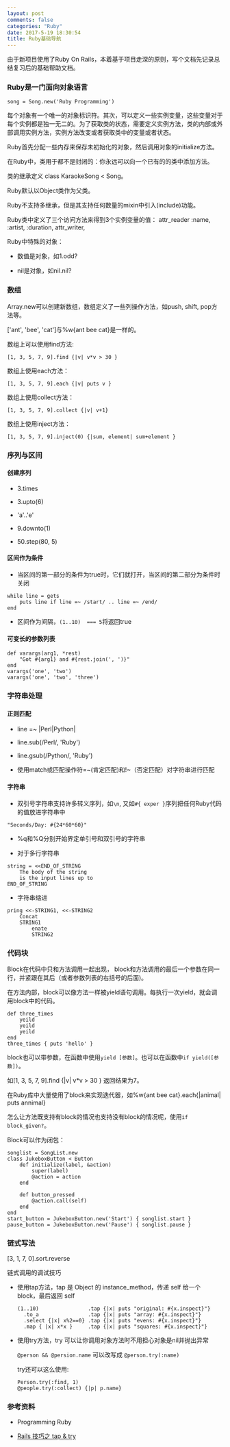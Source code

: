 ```yaml
---
layout: post
comments: false
categories: "Ruby"
date: 2017-5-19 18:30:54
title: Ruby基础导航
---
```


<div id="toc"></div>

由于新项目使用了Ruby On Rails，本着基于项目走深的原则，写个文档先记录总结复习后的基础帮助文档。

### Ruby是一门面向对象语言

```
song = Song.new('Ruby Programming')
```

每个对象有一个唯一的对象标识符。其次，可以定义一些实例变量，这些变量对于每个实例都是独一无二的。为了获取类的状态，需要定义实例方法，类的内部或外部调用实例方法，实例方法改变或者获取类中的变量或者状态。

Ruby首先分配一些内存来保存未初始化的对象，然后调用对象的initialize方法。

在Ruby中，类用于都不是封闭的：你永远可以向一个已有的的类中添加方法。

类的继承定义 class KaraokeSong < Song。

Ruby默认以Object类作为父类。

Ruby不支持多继承，但是其支持任何数量的mixin中引入(include)功能。

Ruby类中定义了三个访问方法来得到3个实例变量的值： attr_reader :name, :artist, :duration, attr_writer,

Ruby中特殊的对象：

- 数值是对象，如1.odd?

- nil是对象，如nil.nil?

### 数组
Array.new可以创建新数组，数组定义了一些列操作方法，如push, shift, pop方法等。

['ant', 'bee', 'cat']与%w{ant bee cat}是一样的。

数组上可以使用find方法:

```
[1, 3, 5, 7, 9].find {|v| v*v > 30 }
```

数组上使用each方法：

```
[1, 3, 5, 7, 9].each {|v| puts v }
```

数组上使用collect方法：

```
[1, 3, 5, 7, 9].collect {|v| v+1}
```

数组上使用inject方法：

```
[1, 3, 5, 7, 9].inject(0) {|sum, element| sum+element }
```

### 序列与区间

#### 创建序列

- 3.times

- 3.upto(6)

- 'a'..'e'

- 9.downto(1)

- 50.step(80, 5)

#### 区间作为条件

- 当区间的第一部分的条件为true时，它们就打开，当区间的第二部分为条件时关闭

```
while line = gets
    puts line if line =~ /start/ .. line =~ /end/
end

```

- 区间作为间隔，`(1..10)  === 5`将返回true

#### 可变长的参数列表

```
def varargs(arg1, *rest)
    "Got #{arg1} and #{rest.join(', ')}"
end
varargs('one', 'two')
varargs('one', 'two', 'three')
```

### 字符串处理

#### 正则匹配

- line =~ |Perl|Python|

- line.sub(/Perl/, 'Ruby')

- line.gsub(/Python/, 'Ruby')

- 使用match或匹配操作符=~(肯定匹配)和!~（否定匹配）对字符串进行匹配

#### 字符串

- 双引号字符串支持许多转义序列，如`\n`, 又如`#{ exper }`序列把任何Ruby代码的值放进字符串中

```
"Seconds/Day: #{24*60*60}"
```

- %q和%Q分别开始界定单引号和双引号的字符串

- 对于多行字符串

```
string = <<END_OF_STRING
    The body of the string
    is the input lines up to
END_OF_STRING
```

- 字符串缩进

```
pring <<-STRING1, <<-STRING2
    Concat
    STRING1
        enate
        STRING2
```

### 代码块

Block在代码中只和方法调用一起出现， block和方法调用的最后一个参数在同一行，并紧跟在其后（或者参数列表的右括号的后面)。

在方法内部，block可以像方法一样被yield语句调用。每执行一次yield，就会调用block中的代码。

```
def three_times
    yeild
    yeild
    yeild
end
three_times { puts 'hello' }
```

block也可以带参数，在函数中使用`yield [参数]`。也可以在函数中`if yield([参数])`。

如[1, 3, 5, 7, 9].find {|v| v*v > 30 } 返回结果为7。


在Ruby库中大量使用了block来实现迭代器，如%w{ant bee cat}.each{|animal| puts annimal}

怎么让方法既支持有block的情况也支持没有block的情况呢，使用`if block_given?`。

Block可以作为闭包：

```
songlist = SongList.new
class JukeboxButton < Button
    def initialize(label, &action)
        super(label)
        @action = action
    end

    def button_pressed
        @action.call(self)
    end
end
start_button = JukeboxButton.new('Start') { songlist.start }
pause_button = JukeboxButton.new('Pause') { songlist.pause }
```

### 链式写法

[3, 1, 7, 0].sort.reverse

链式调用的调试技巧

- 使用tap方法，tap 是 Object 的 instance_method，传递 self 给一个 block，最后返回 self

    ```
    (1..10)                .tap {|x| puts "original: #{x.inspect}"}
      .to_a                .tap {|x| puts "array: #{x.inspect}"}
      .select {|x| x%2==0} .tap {|x| puts "evens: #{x.inspect}"}
      .map { |x| x*x }     .tap {|x| puts "squares: #{x.inspect}"}
    ```
- 使用try方法，try 可以让你调用对象方法时不用担心对象是nil并抛出异常

    `@person && @persion.name` 可以改写成 `@person.try(:name)`

    try还可以这么使用:

    ```
    Person.try(:find, 1)
    @people.try(:collect) {|p| p.name}
    ```

### 参考资料

- Programming Ruby

- [Rails 技巧之 tap & try](https://ruby-china.org/topics/5348)

<script type="text/javascript">
$(document).ready(function() {
    $('#toc').toc({ listType: 'ul', title: "<i>目录</i>" });
});
</script>
